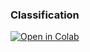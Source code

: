 ### Classification

[![Open in Colab](https://colab.research.google.com/assets/colab-badge.svg)](https://colab.research.google.com/github/manaranjanp/FDP/blob/main/classification/Decision_Tree_HR_Attrition_v1.ipynb)
